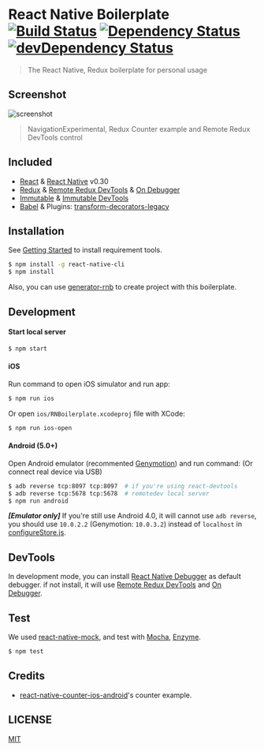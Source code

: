 # React Native Boilerplate [![Build Status](https://travis-ci.org/jhen0409/react-native-boilerplate.svg)](https://travis-ci.org/jhen0409/react-native-boilerplate) [![Dependency Status](https://david-dm.org/jhen0409/react-native-boilerplate.svg)](https://david-dm.org/jhen0409/react-native-boilerplate) [![devDependency Status](https://david-dm.org/jhen0409/react-native-boilerplate/dev-status.svg)](https://david-dm.org/jhen0409/react-native-boilerplate#info=devDependencies)

> The React Native, Redux boilerplate for personal usage

## Screenshot

![screenshot](https://cloud.githubusercontent.com/assets/3001525/15508320/901e5fe6-2201-11e6-970b-e7c496ab1b16.gif)

> NavigationExperimental, Redux Counter example and Remote Redux DevTools control

## Included

* [React](https://github.com/facebook/react) & [React Native](https://github.com/facebook/react-native) v0.30
* [Redux](https://github.com/reactjs/redux) & [Remote Redux DevTools](https://github.com/zalmoxisus/remote-redux-devtools) & [On Debugger](https://github.com/jhen0409/remote-redux-devtools-on-debugger)
* [Immutable](https://github.com/facebook/immutable-js) & [Immutable DevTools](https://github.com/andrewdavey/immutable-devtools)
* [Babel](https://github.com/babel/babel) & Plugins: [transform-decorators-legacy](https://github.com/loganfsmyth/babel-plugin-transform-decorators-legacy)

## Installation

See [Getting Started](https://facebook.github.io/react-native/docs/getting-started.html) to install requirement tools.

```bash
$ npm install -g react-native-cli
$ npm install
```

Also, you can use [generator-rnb](https://github.com/jhen0409/generator-rnb) to create project with this boilerplate.

## Development

#### Start local server

```bash
$ npm start
```

#### iOS

Run command to open iOS simulator and run app:

```bash
$ npm run ios
```

Or open `ios/RNBoilerplate.xcodeproj` file with XCode:

```bash
$ npm run ios-open
```

#### Android (5.0+)

Open Android emulator (recommented [Genymotion](https://www.genymotion.com)) and run command: (Or connect real device via USB)

```bash
$ adb reverse tcp:8097 tcp:8097  # if you're using react-devtools
$ adb reverse tcp:5678 tcp:5678  # remotedev local server
$ npm run android
```

__*[Emulator only]*__ If you're still use Android 4.0, it will cannot use `adb reverse`, you should use `10.0.2.2` (Genymotion: `10.0.3.2`) instead of `localhost` in [configureStore.js](src/configureStore.js#L15).

## DevTools

In development mode, you can install [React Native Debugger](https://github.com/jhen0409/react-native-debugger) as default debugger. if not install, it will use [Remote Redux DevTools](https://github.com/zalmoxisus/remote-redux-devtools) and [On Debugger](https://github.com/jhen0409/remote-redux-devtools-on-debugger).

## Test

We used [react-native-mock](https://github.com/lelandrichardson/react-native-mock), and test with [Mocha](https://github.com/mochajs/mocha), [Enzyme](https://github.com/airbnb/enzyme).

```bash
$ npm test
```

## Credits

* [react-native-counter-ios-android](https://github.com/chentsulin/react-native-counter-ios-android)'s counter example.

## LICENSE

[MIT](LICENSE)

